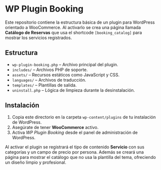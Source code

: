 # WP Plugin Booking

Este repositorio contiene la estructura básica de un plugin para WordPress orientado a WooCommerce. Al activarlo se crea una página llamada **Catálogo de Reservas** que usa el shortcode `[booking_catalog]` para mostrar los servicios registrados.

## Estructura

- `wp-plugin-booking.php` – Archivo principal del plugin.
- `includes/` – Archivos PHP de soporte.
- `assets/` – Recursos estáticos como JavaScript y CSS.
- `languages/` – Archivos de traducción.
- `templates/` – Plantillas de salida.
- `uninstall.php` – Lógica de limpieza durante la desinstalación.

## Instalación

1. Copia este directorio en la carpeta `wp-content/plugins` de tu instalación de WordPress.
2. Asegúrate de tener **WooCommerce** activo.
3. Activa *WP Plugin Booking* desde el panel de administración de WordPress.

Al activar el plugin se registrará el tipo de contenido **Servicio** con sus categorías y un campo de precio por persona. Además se creará una página para mostrar el catálogo que no usa la plantilla del tema, ofreciendo un diseño limpio y profesional.

